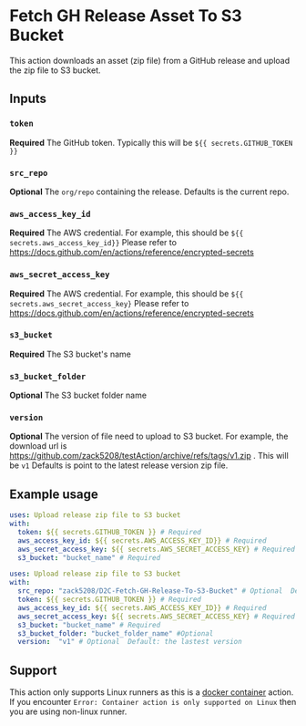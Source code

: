 # Fetch GH Release Asset To S3 Bucket

This action downloads an asset (zip file) from a GitHub release and upload the zip file to S3 bucket.

## Inputs

### `token`

**Required** 
The GitHub token. Typically this will be `${{ secrets.GITHUB_TOKEN }}`

### `src_repo`

**Optional** 
The `org/repo` containing the release. Defaults is the current repo.

### `aws_access_key_id`

**Required** 
The AWS credential. For example, this should be `${{ secrets.aws_access_key_id}}` Please refer to https://docs.github.com/en/actions/reference/encrypted-secrets

### `aws_secret_access_key`

**Required** 
The AWS credential. For example, this should be `${{ secrets.aws_secret_access_key}` Please refer to https://docs.github.com/en/actions/reference/encrypted-secrets

### `s3_bucket`

**Required** 
The S3 bucket's name 

### `s3_bucket_folder` 
**Optional** 
The S3 bucket folder name 

### `version`
**Optional** 
The version of file need to upload to S3 bucket. For example, the download url is https://github.com/zack5208/testAction/archive/refs/tags/v1.zip . This will be `v1`
Defaults is point to the latest release version zip file.


## Example usage

```yaml
uses: Upload release zip file to S3 bucket 
with:
  token: ${{ secrets.GITHUB_TOKEN }} # Required
  aws_access_key_id: ${{ secrets.AWS_ACCESS_KEY_ID}} # Required
  aws_secret_access_key: ${{ secrets.AWS_SECRET_ACCESS_KEY} # Required
  s3_bucket: "bucket_name" # Required
```

```yaml
uses: Upload release zip file to S3 bucket 
with:
  src_repo: "zack5208/D2C-Fetch-GH-Release-To-S3-Bucket" # Optional  Default: this calling repo
  token: ${{ secrets.GITHUB_TOKEN }} # Required
  aws_access_key_id: ${{ secrets.AWS_ACCESS_KEY_ID}} # Required
  aws_secret_access_key: ${{ secrets.AWS_SECRET_ACCESS_KEY} # Required
  s3_bucket: "bucket_name" # Required
  s3_bucket_folder: "bucket_folder_name" #Optional 
  version:  "v1" # Optional  Default: the lastest version
```

## Support

This action only supports Linux runners as this is a [docker container](https://docs.github.com/en/actions/creating-actions/about-actions#types-of-actions) action. If you encounter `Error: Container action is only supported on Linux` then you are using non-linux runner.